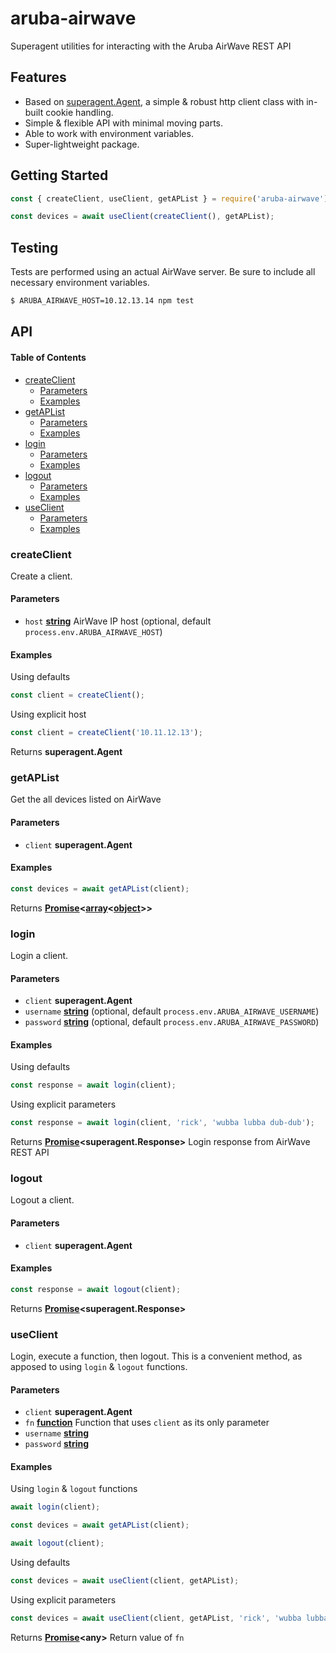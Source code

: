 # aruba-airwave

Superagent utilities for interacting with the Aruba AirWave REST API

## Features

-   Based on [superagent.Agent](https://visionmedia.github.io/superagent/#agents-for-global-state), a simple & robust http client class with in-built cookie handling.
-   Simple & flexible API with minimal moving parts.
-   Able to work with environment variables.
-   Super-lightweight package.

## Getting Started

```javascript
const { createClient, useClient, getAPList } = require('aruba-airwave');

const devices = await useClient(createClient(), getAPList);
```

## Testing

Tests are performed using an actual AirWave server. Be sure to include all necessary environment variables.

```bash
$ ARUBA_AIRWAVE_HOST=10.12.13.14 npm test
```

## API

<!-- Generated by documentation.js. Update this documentation by updating the source code. -->

#### Table of Contents

-   [createClient](#createclient)
    -   [Parameters](#parameters)
    -   [Examples](#examples)
-   [getAPList](#getaplist)
    -   [Parameters](#parameters-1)
    -   [Examples](#examples-1)
-   [login](#login)
    -   [Parameters](#parameters-2)
    -   [Examples](#examples-2)
-   [logout](#logout)
    -   [Parameters](#parameters-3)
    -   [Examples](#examples-3)
-   [useClient](#useclient)
    -   [Parameters](#parameters-4)
    -   [Examples](#examples-4)

### createClient

Create a client.

#### Parameters

-   `host` **[string](https://developer.mozilla.org/docs/Web/JavaScript/Reference/Global_Objects/String)** AirWave IP host (optional, default `process.env.ARUBA_AIRWAVE_HOST`)

#### Examples

Using defaults


```javascript
const client = createClient();
```

Using explicit host


```javascript
const client = createClient('10.11.12.13');
```

Returns **superagent.Agent** 

### getAPList

Get the all devices listed on AirWave

#### Parameters

-   `client` **superagent.Agent** 

#### Examples

```javascript
const devices = await getAPList(client);
```

Returns **[Promise](https://developer.mozilla.org/docs/Web/JavaScript/Reference/Global_Objects/Promise)&lt;[array](https://developer.mozilla.org/docs/Web/JavaScript/Reference/Global_Objects/Array)&lt;[object](https://developer.mozilla.org/docs/Web/JavaScript/Reference/Global_Objects/Object)>>** 

### login

Login a client.

#### Parameters

-   `client` **superagent.Agent** 
-   `username` **[string](https://developer.mozilla.org/docs/Web/JavaScript/Reference/Global_Objects/String)**  (optional, default `process.env.ARUBA_AIRWAVE_USERNAME`)
-   `password` **[string](https://developer.mozilla.org/docs/Web/JavaScript/Reference/Global_Objects/String)**  (optional, default `process.env.ARUBA_AIRWAVE_PASSWORD`)

#### Examples

Using defaults


```javascript
const response = await login(client);
```

Using explicit parameters


```javascript
const response = await login(client, 'rick', 'wubba lubba dub-dub');
```

Returns **[Promise](https://developer.mozilla.org/docs/Web/JavaScript/Reference/Global_Objects/Promise)&lt;superagent.Response>** Login response from AirWave REST API

### logout

Logout a client.

#### Parameters

-   `client` **superagent.Agent** 

#### Examples

```javascript
const response = await logout(client);
```

Returns **[Promise](https://developer.mozilla.org/docs/Web/JavaScript/Reference/Global_Objects/Promise)&lt;superagent.Response>** 

### useClient

Login, execute a function, then logout.
This is a convenient method, as apposed to using `login` & `logout` functions.

#### Parameters

-   `client` **superagent.Agent** 
-   `fn` **[function](https://developer.mozilla.org/docs/Web/JavaScript/Reference/Statements/function)** Function that uses `client` as its only parameter
-   `username` **[string](https://developer.mozilla.org/docs/Web/JavaScript/Reference/Global_Objects/String)** 
-   `password` **[string](https://developer.mozilla.org/docs/Web/JavaScript/Reference/Global_Objects/String)** 

#### Examples

Using `login` & `logout` functions


```javascript
await login(client);

const devices = await getAPList(client);

await logout(client);
```

Using defaults


```javascript
const devices = await useClient(client, getAPList);
```

Using explicit parameters


```javascript
const devices = await useClient(client, getAPList, 'rick', 'wubba lubba dub-dub');
```

Returns **[Promise](https://developer.mozilla.org/docs/Web/JavaScript/Reference/Global_Objects/Promise)&lt;any>** Return value of `fn`
